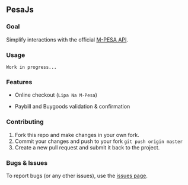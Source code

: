 ## PesaJs

### Goal

Simplify interactions with the official [M-PESA API](http://www.safaricom.co.ke/business/m-pesa/api).


### Usage
`Work in progress...`

### Features

- Online checkout (`Lipa Na M-Pesa`)

- Paybill and Buygoods validation &amp; confirmation


### Contributing

1. Fork this repo and make changes in your own fork.
2. Commit your changes and push to your fork `git push origin master`
3. Create a new pull request and submit it back to the project.


### Bugs & Issues

To report bugs (or any other issues), use the [issues page](https://github.com/aksalj/pesajs/issues).